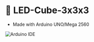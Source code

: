 # 🚥 LED-Cube-3x3x3
- Made with Arduino UNO/Mega 2560
<img alt="Arduino IDE" src="https://img.shields.io/badge/Arduino_IDE-00979D?style=for-the-badge&logo=arduino&logoColor=white">
